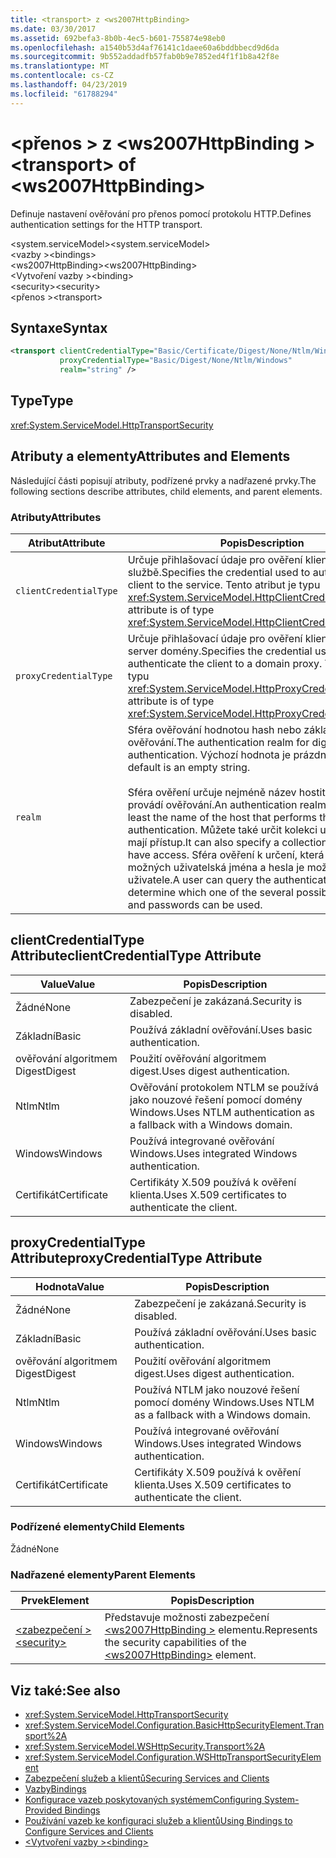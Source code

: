 ```yaml
---
title: <transport> z <ws2007HttpBinding>
ms.date: 03/30/2017
ms.assetid: 692befa3-8b0b-4ec5-b601-755874e98eb0
ms.openlocfilehash: a1540b53d4af76141c1daee60a6bddbbecd9d6da
ms.sourcegitcommit: 9b552addadfb57fab0b9e7852ed4f1f1b8a42f8e
ms.translationtype: MT
ms.contentlocale: cs-CZ
ms.lasthandoff: 04/23/2019
ms.locfileid: "61788294"
---
```

# <a name="transport-of-ws2007httpbinding"></a><span data-ttu-id="c7084-102">\<přenos > z \<ws2007HttpBinding ></span><span class="sxs-lookup"><span data-stu-id="c7084-102">\<transport> of \<ws2007HttpBinding></span></span>
<span data-ttu-id="c7084-103">Definuje nastavení ověřování pro přenos pomocí protokolu HTTP.</span><span class="sxs-lookup"><span data-stu-id="c7084-103">Defines authentication settings for the HTTP transport.</span></span>  
  
 <span data-ttu-id="c7084-104">\<system.serviceModel></span><span class="sxs-lookup"><span data-stu-id="c7084-104">\<system.serviceModel></span></span>  
<span data-ttu-id="c7084-105">\<vazby ></span><span class="sxs-lookup"><span data-stu-id="c7084-105">\<bindings></span></span>  
<span data-ttu-id="c7084-106">\<ws2007HttpBinding></span><span class="sxs-lookup"><span data-stu-id="c7084-106">\<ws2007HttpBinding></span></span>  
<span data-ttu-id="c7084-107">\<Vytvoření vazby ></span><span class="sxs-lookup"><span data-stu-id="c7084-107">\<binding></span></span>  
<span data-ttu-id="c7084-108">\<security></span><span class="sxs-lookup"><span data-stu-id="c7084-108">\<security></span></span>  
<span data-ttu-id="c7084-109">\<přenos ></span><span class="sxs-lookup"><span data-stu-id="c7084-109">\<transport></span></span>  
  
## <a name="syntax"></a><span data-ttu-id="c7084-110">Syntaxe</span><span class="sxs-lookup"><span data-stu-id="c7084-110">Syntax</span></span>  
  
```xml  
<transport clientCredentialType="Basic/Certificate/Digest/None/Ntlm/Windows"
           proxyCredentialType="Basic/Digest/None/Ntlm/Windows"
           realm="string" />
```  
  
## <a name="type"></a><span data-ttu-id="c7084-111">Type</span><span class="sxs-lookup"><span data-stu-id="c7084-111">Type</span></span>  
 <xref:System.ServiceModel.HttpTransportSecurity>  
  
## <a name="attributes-and-elements"></a><span data-ttu-id="c7084-112">Atributy a elementy</span><span class="sxs-lookup"><span data-stu-id="c7084-112">Attributes and Elements</span></span>  
 <span data-ttu-id="c7084-113">Následující části popisují atributy, podřízené prvky a nadřazené prvky.</span><span class="sxs-lookup"><span data-stu-id="c7084-113">The following sections describe attributes, child elements, and parent elements.</span></span>  
  
### <a name="attributes"></a><span data-ttu-id="c7084-114">Atributy</span><span class="sxs-lookup"><span data-stu-id="c7084-114">Attributes</span></span>  
  
|<span data-ttu-id="c7084-115">Atribut</span><span class="sxs-lookup"><span data-stu-id="c7084-115">Attribute</span></span>|<span data-ttu-id="c7084-116">Popis</span><span class="sxs-lookup"><span data-stu-id="c7084-116">Description</span></span>|  
|---------------|-----------------|  
|`clientCredentialType`|<span data-ttu-id="c7084-117">Určuje přihlašovací údaje pro ověření klienta ke službě.</span><span class="sxs-lookup"><span data-stu-id="c7084-117">Specifies the credential used to authenticate the client to the service.</span></span> <span data-ttu-id="c7084-118">Tento atribut je typu <xref:System.ServiceModel.HttpClientCredentialType>.</span><span class="sxs-lookup"><span data-stu-id="c7084-118">This attribute is of type <xref:System.ServiceModel.HttpClientCredentialType>.</span></span>|  
|`proxyCredentialType`|<span data-ttu-id="c7084-119">Určuje přihlašovací údaje pro ověření klienta pro proxy server domény.</span><span class="sxs-lookup"><span data-stu-id="c7084-119">Specifies the credential used to authenticate the client to a domain proxy.</span></span> <span data-ttu-id="c7084-120">Tento atribut je typu <xref:System.ServiceModel.HttpProxyCredentialType>.</span><span class="sxs-lookup"><span data-stu-id="c7084-120">This attribute is of type <xref:System.ServiceModel.HttpProxyCredentialType>.</span></span>|  
|`realm`|<span data-ttu-id="c7084-121">Sféra ověřování hodnotou hash nebo základní ověřování.</span><span class="sxs-lookup"><span data-stu-id="c7084-121">The authentication realm for digest or basic authentication.</span></span> <span data-ttu-id="c7084-122">Výchozí hodnota je prázdný řetězec.</span><span class="sxs-lookup"><span data-stu-id="c7084-122">The default is an empty string.</span></span><br /><br /> <span data-ttu-id="c7084-123">Sféra ověření určuje nejméně název hostitele, který provádí ověřování.</span><span class="sxs-lookup"><span data-stu-id="c7084-123">An authentication realm specifies at least the name of the host that performs the authentication.</span></span> <span data-ttu-id="c7084-124">Můžete také určit kolekci uživatelů, kteří mají přístup.</span><span class="sxs-lookup"><span data-stu-id="c7084-124">It can also specify a collection of users who have access.</span></span> <span data-ttu-id="c7084-125">Sféra ověření k určení, která z nich několik možných uživatelská jména a hesla je možné dotazovat uživatele.</span><span class="sxs-lookup"><span data-stu-id="c7084-125">A user can query the authentication realm to determine which one of the several possible usernames and passwords can be used.</span></span>|  
  
## <a name="clientcredentialtype-attribute"></a><span data-ttu-id="c7084-126">clientCredentialType Attribute</span><span class="sxs-lookup"><span data-stu-id="c7084-126">clientCredentialType Attribute</span></span>  
  
|<span data-ttu-id="c7084-127">Value</span><span class="sxs-lookup"><span data-stu-id="c7084-127">Value</span></span>|<span data-ttu-id="c7084-128">Popis</span><span class="sxs-lookup"><span data-stu-id="c7084-128">Description</span></span>|  
|-----------|-----------------|  
|<span data-ttu-id="c7084-129">Žádné</span><span class="sxs-lookup"><span data-stu-id="c7084-129">None</span></span>|<span data-ttu-id="c7084-130">Zabezpečení je zakázaná.</span><span class="sxs-lookup"><span data-stu-id="c7084-130">Security is disabled.</span></span>|  
|<span data-ttu-id="c7084-131">Základní</span><span class="sxs-lookup"><span data-stu-id="c7084-131">Basic</span></span>|<span data-ttu-id="c7084-132">Používá základní ověřování.</span><span class="sxs-lookup"><span data-stu-id="c7084-132">Uses basic authentication.</span></span>|  
|<span data-ttu-id="c7084-133">ověřování algoritmem Digest</span><span class="sxs-lookup"><span data-stu-id="c7084-133">Digest</span></span>|<span data-ttu-id="c7084-134">Použití ověřování algoritmem digest.</span><span class="sxs-lookup"><span data-stu-id="c7084-134">Uses digest authentication.</span></span>|  
|<span data-ttu-id="c7084-135">Ntlm</span><span class="sxs-lookup"><span data-stu-id="c7084-135">Ntlm</span></span>|<span data-ttu-id="c7084-136">Ověřování protokolem NTLM se používá jako nouzové řešení pomocí domény Windows.</span><span class="sxs-lookup"><span data-stu-id="c7084-136">Uses NTLM authentication as a fallback with a Windows domain.</span></span>|  
|<span data-ttu-id="c7084-137">Windows</span><span class="sxs-lookup"><span data-stu-id="c7084-137">Windows</span></span>|<span data-ttu-id="c7084-138">Používá integrované ověřování Windows.</span><span class="sxs-lookup"><span data-stu-id="c7084-138">Uses integrated Windows authentication.</span></span>|  
|<span data-ttu-id="c7084-139">Certifikát</span><span class="sxs-lookup"><span data-stu-id="c7084-139">Certificate</span></span>|<span data-ttu-id="c7084-140">Certifikáty X.509 používá k ověření klienta.</span><span class="sxs-lookup"><span data-stu-id="c7084-140">Uses X.509 certificates to authenticate the client.</span></span>|  
  
## <a name="proxycredentialtype-attribute"></a><span data-ttu-id="c7084-141">proxyCredentialType Attribute</span><span class="sxs-lookup"><span data-stu-id="c7084-141">proxyCredentialType Attribute</span></span>  
  
|<span data-ttu-id="c7084-142">Hodnota</span><span class="sxs-lookup"><span data-stu-id="c7084-142">Value</span></span>|<span data-ttu-id="c7084-143">Popis</span><span class="sxs-lookup"><span data-stu-id="c7084-143">Description</span></span>|  
|-----------|-----------------|  
|<span data-ttu-id="c7084-144">Žádné</span><span class="sxs-lookup"><span data-stu-id="c7084-144">None</span></span>|<span data-ttu-id="c7084-145">Zabezpečení je zakázaná.</span><span class="sxs-lookup"><span data-stu-id="c7084-145">Security is disabled.</span></span>|  
|<span data-ttu-id="c7084-146">Základní</span><span class="sxs-lookup"><span data-stu-id="c7084-146">Basic</span></span>|<span data-ttu-id="c7084-147">Používá základní ověřování.</span><span class="sxs-lookup"><span data-stu-id="c7084-147">Uses basic authentication.</span></span>|  
|<span data-ttu-id="c7084-148">ověřování algoritmem Digest</span><span class="sxs-lookup"><span data-stu-id="c7084-148">Digest</span></span>|<span data-ttu-id="c7084-149">Použití ověřování algoritmem digest.</span><span class="sxs-lookup"><span data-stu-id="c7084-149">Uses digest authentication.</span></span>|  
|<span data-ttu-id="c7084-150">Ntlm</span><span class="sxs-lookup"><span data-stu-id="c7084-150">Ntlm</span></span>|<span data-ttu-id="c7084-151">Používá NTLM jako nouzové řešení pomocí domény Windows.</span><span class="sxs-lookup"><span data-stu-id="c7084-151">Uses NTLM as a fallback with a Windows domain.</span></span>|  
|<span data-ttu-id="c7084-152">Windows</span><span class="sxs-lookup"><span data-stu-id="c7084-152">Windows</span></span>|<span data-ttu-id="c7084-153">Používá integrované ověřování Windows.</span><span class="sxs-lookup"><span data-stu-id="c7084-153">Uses integrated Windows authentication.</span></span>|  
|<span data-ttu-id="c7084-154">Certifikát</span><span class="sxs-lookup"><span data-stu-id="c7084-154">Certificate</span></span>|<span data-ttu-id="c7084-155">Certifikáty X.509 používá k ověření klienta.</span><span class="sxs-lookup"><span data-stu-id="c7084-155">Uses X.509 certificates to authenticate the client.</span></span>|  
  
### <a name="child-elements"></a><span data-ttu-id="c7084-156">Podřízené elementy</span><span class="sxs-lookup"><span data-stu-id="c7084-156">Child Elements</span></span>  
 <span data-ttu-id="c7084-157">Žádné</span><span class="sxs-lookup"><span data-stu-id="c7084-157">None</span></span>  
  
### <a name="parent-elements"></a><span data-ttu-id="c7084-158">Nadřazené elementy</span><span class="sxs-lookup"><span data-stu-id="c7084-158">Parent Elements</span></span>  
  
|<span data-ttu-id="c7084-159">Prvek</span><span class="sxs-lookup"><span data-stu-id="c7084-159">Element</span></span>|<span data-ttu-id="c7084-160">Popis</span><span class="sxs-lookup"><span data-stu-id="c7084-160">Description</span></span>|  
|-------------|-----------------|  
|[<span data-ttu-id="c7084-161">\<zabezpečení ></span><span class="sxs-lookup"><span data-stu-id="c7084-161">\<security></span></span>](../../../../../docs/framework/configure-apps/file-schema/wcf/security-of-ws2007httpbinding.md)|<span data-ttu-id="c7084-162">Představuje možnosti zabezpečení [ \<ws2007HttpBinding >](../../../../../docs/framework/configure-apps/file-schema/wcf/ws2007httpbinding.md) elementu.</span><span class="sxs-lookup"><span data-stu-id="c7084-162">Represents the security capabilities of the [\<ws2007HttpBinding>](../../../../../docs/framework/configure-apps/file-schema/wcf/ws2007httpbinding.md) element.</span></span>|  
  
## <a name="see-also"></a><span data-ttu-id="c7084-163">Viz také:</span><span class="sxs-lookup"><span data-stu-id="c7084-163">See also</span></span>

- <xref:System.ServiceModel.HttpTransportSecurity>
- <xref:System.ServiceModel.Configuration.BasicHttpSecurityElement.Transport%2A>
- <xref:System.ServiceModel.WSHttpSecurity.Transport%2A>
- <xref:System.ServiceModel.Configuration.WSHttpTransportSecurityElement>
- [<span data-ttu-id="c7084-164">Zabezpečení služeb a klientů</span><span class="sxs-lookup"><span data-stu-id="c7084-164">Securing Services and Clients</span></span>](../../../../../docs/framework/wcf/feature-details/securing-services-and-clients.md)
- [<span data-ttu-id="c7084-165">Vazby</span><span class="sxs-lookup"><span data-stu-id="c7084-165">Bindings</span></span>](../../../../../docs/framework/wcf/bindings.md)
- [<span data-ttu-id="c7084-166">Konfigurace vazeb poskytovaných systémem</span><span class="sxs-lookup"><span data-stu-id="c7084-166">Configuring System-Provided Bindings</span></span>](../../../../../docs/framework/wcf/feature-details/configuring-system-provided-bindings.md)
- [<span data-ttu-id="c7084-167">Používání vazeb ke konfiguraci služeb a klientů</span><span class="sxs-lookup"><span data-stu-id="c7084-167">Using Bindings to Configure Services and Clients</span></span>](../../../../../docs/framework/wcf/using-bindings-to-configure-services-and-clients.md)
- [<span data-ttu-id="c7084-168">\<Vytvoření vazby ></span><span class="sxs-lookup"><span data-stu-id="c7084-168">\<binding></span></span>](../../../../../docs/framework/misc/binding.md)
